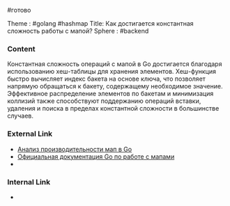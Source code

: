 #готово 

Theme : #golang  #hashmap 
Title: Как достигается константная сложность работы с мапой?
Sphere : #backend 

### Content

Константная сложность операций с мапой в Go достигается благодаря использованию хеш-таблицы для хранения элементов. Хеш-функция быстро вычисляет индекс бакета на основе ключа, что позволяет напрямую обращаться к бакету, содержащему необходимое значение. Эффективное распределение элементов по бакетам и минимизация коллизий также способствуют поддержанию операций вставки, удаления и поиска в пределах константной сложности в большинстве случаев.

### External Link

- [Анализ производительности мап в Go](https://medium.com/@deckarep/the-new-kid-in-town-gos-sync-map-de24a6bf7c2c)
- [Официальная документация Go по работе с мапами](https://golang.org/doc/effective_go#maps)
- 
### Internal Link

- 